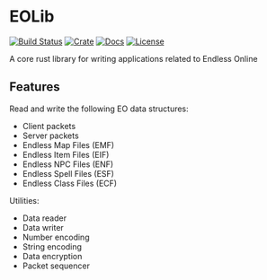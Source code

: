 # EOLib

[![Build Status][actions-badge]][actions-url]
[![Crate][crates-badge]][crates-url]
[![Docs][docs-badge]][docs-url]
[![License][mit-badge]][mit-url]

[crates-badge]: https://img.shields.io/crates/v/eolib.svg
[crates-url]: https://crates.io/crates/eolib
[docs-badge]: https://img.shields.io/docsrs/eolib.svg
[docs-url]: https://docs.rs/eolib
[mit-badge]: https://img.shields.io/badge/license-MIT-blue.svg
[mit-url]: https://github.com/sorokya/eolib-rs/blob/master/LICENSE
[actions-badge]: https://github.com/sorokya/eolib/workflows/Rust/badge.svg
[actions-url]: https://github.com/sorokya/eolib/actions?query=workflow%3ACI+branch%3Amaster

A core rust library for writing applications related to Endless Online

## Features

Read and write the following EO data structures:

- Client packets
- Server packets
- Endless Map Files (EMF)
- Endless Item Files (EIF)
- Endless NPC Files (ENF)
- Endless Spell Files (ESF)
- Endless Class Files (ECF)

Utilities:

- Data reader
- Data writer
- Number encoding
- String encoding
- Data encryption
- Packet sequencer
